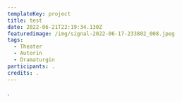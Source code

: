 ```yaml
---
templateKey: project
title: test
date: 2022-06-21T22:19:34.130Z
featuredimage: /img/signal-2022-06-17-233802_008.jpeg
tags:
  - Theater
  - Autorin
  - Dramaturgin
participants: .
credits: .
---
```

.
